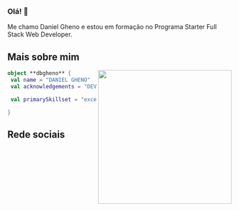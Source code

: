 ### Olá! 👋

Me chamo Daniel Gheno e estou em formação no Programa Starter Full Stack Web Developer.


## Mais sobre mim

<img align="right" width="300" src="https://i2.wp.com/allhtaccess.info/wp-content/uploads/2018/03/programming.gif?fit=1281%2C716&ssl=1" />

```kotlin
object **dbgheno** {
 val name = "DANIEL GHENO"
 val acknowledgements = "DEV APRENDIZ"

 val primarySkillset = "excel, pinescript, basic front-end"

}
```


## Rede sociais
[whatsapp]: https://api.whatsapp.com/send?phone=5554984027602
[instagram]: https://www.instagram.com/dbgheno/


<br>




